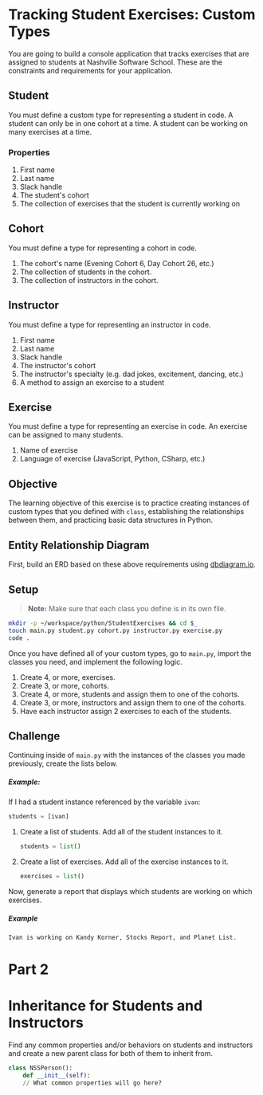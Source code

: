 # Tracking Student Exercises: Custom Types

You are going to build a console application that tracks exercises that are assigned to students at Nashville Software School. These are the constraints and requirements for your application.


## Student

You must define a custom type for representing a student in code. A student can only be in one cohort at a time. A student can be working on many exercises at a time.

### Properties

1. First name
1. Last name
1. Slack handle
1. The student's cohort
1. The collection of exercises that the student is currently working on

## Cohort

You must define a type for representing a cohort in code.

1. The cohort's name (Evening Cohort 6, Day Cohort 26, etc.)
1. The collection of students in the cohort.
1. The collection of instructors in the cohort.

## Instructor

You must define a type for representing an instructor in code.

1. First name
1. Last name
1. Slack handle
1. The instructor's cohort
1. The instructor's specialty (e.g. dad jokes, excitement, dancing, etc.)
1. A method to assign an exercise to a student

## Exercise

You must define a type for representing an exercise in code. An exercise can be assigned to many students.

1. Name of exercise
1. Language of exercise (JavaScript, Python, CSharp, etc.)

## Objective

The learning objective of this exercise is to practice creating instances of custom types that you defined with `class`, establishing the relationships between them, and practicing basic data structures in Python.

## Entity Relationship Diagram

First, build an ERD based on these above requirements using [dbdiagram.io](https://dbdiagram.io).

## Setup

> **Note:** Make sure that each class you define is in its own file.

```sh
mkdir -p ~/workspace/python/StudentExercises && cd $_
touch main.py student.py cohort.py instructor.py exercise.py
code .
```

Once you have defined all of your custom types, go to `main.py`, import the classes you need, and implement the following logic.

1. Create 4, or more, exercises.
1. Create 3, or more, cohorts.
1. Create 4, or more, students and assign them to one of the cohorts.
1. Create 3, or more, instructors and assign them to one of the cohorts.
1. Have each instructor assign 2 exercises to each of the students.

## Challenge

Continuing inside of `main.py` with the instances of the classes you made previously, create the lists below.

##### Example:
If I had a student instance referenced by the variable `ivan`:
```py
students = [ivan]
```


1. Create a list of students. Add all of the student instances to it.
    ```py
    students = list()
    ```
1. Create a list of exercises. Add all of the exercise instances to it.
    ```py
    exercises = list()
    ```

Now, generate a report that displays which students are working on which exercises.

##### Example

```sh
Ivan is working on Kandy Korner, Stocks Report, and Planet List.
```


# Part 2 
# Inheritance for Students and Instructors

Find any common properties and/or behaviors on students and instructors and create a new parent class for both of them to inherit from.

```py
class NSSPerson():
    def __init__(self):
    // What common properties will go here?

```